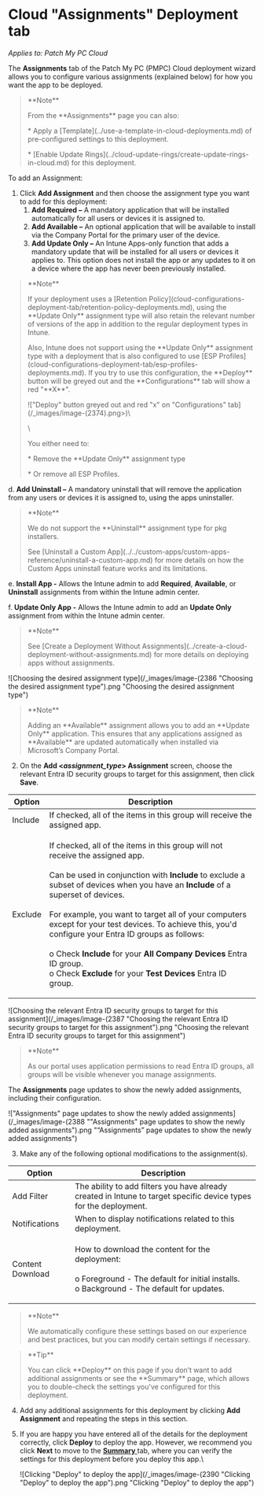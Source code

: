 # Cloud "Assignments" Deployment tab

_Applies to: Patch My PC Cloud_

The **Assignments** tab of the Patch My PC (PMPC) Cloud deployment wizard allows you to configure various assignments (explained below) for how you want the app to be deployed.

<blockquote class="wp-block-quote">
<p>**Note**</p>
<p>From the **Assignments** page you can also:</p>
<p>* Apply a [Template](../use-a-template-in-cloud-deployments.md) of pre-configured settings to this deployment.</p>
<p>* [Enable Update Rings](../cloud-update-rings/create-update-rings-in-cloud.md) for this deployment.</p>
</blockquote>

To add an Assignment:

1. Click **Add Assignment** and then choose the assignment type you want to add for this deployment:
   1. **Add Required –** A mandatory application that will be installed automatically for all users or devices it is assigned to.
   2. **Add Available –** An optional application that will be available to install via the Company Portal for the primary user of the device.
   3. **Add Update Only –** An Intune Apps-only function that adds a mandatory update that will be installed for all users or devices it applies to. This option does not install the app or any updates to it on a device where the app has never been previously installed.

<blockquote class="wp-block-quote">
<p>**Note**</p>
<p>If your deployment uses a [Retention Policy](cloud-configurations-deployment-tab/retention-policy-deployments.md), using the **Update Only** assignment type will also retain the relevant number of versions of the app in addition to the regular deployment types in Intune.</p>
<p>Also, Intune does not support using the **Update Only** assignment type with a deployment that is also configured to use [ESP Profiles](cloud-configurations-deployment-tab/esp-profiles-deployments.md). If you try to use this configuration, the **Deploy** button will be greyed out and the **Configurations** tab will show a red "**X**".</p>
<p>!["Deploy" button greyed out and red "x" on "Configurations" tab](/_images/image-(2374).png>)\</p>
<p>\</p>
<p>You either need to:</p>
<p>* Remove the **Update Only** assignment type</p>
<p>* Or remove all ESP Profiles.</p>
</blockquote>

d. **Add Uninstall –** A mandatory uninstall that will remove the application from any users or devices it is assigned to, using the apps uninstaller.

<blockquote class="wp-block-quote">
<p>**Note**</p>
<p>We do not support the **Uninstall** assignment type for pkg installers.</p>
<p>See [Uninstall a Custom App](../../custom-apps/custom-apps-reference/uninstall-a-custom-app.md) for more details on how the Custom Apps uninstall feature works and its limitations.</p>
</blockquote>

e. **Install App -** Allows the Intune admin to add **Required**, **Available**, or **Uninstall** assignments from within the Intune admin center.

f. **Update Only App -** Allows the Intune admin to add an **Update Only** assignment from within the Intune admin center.

<blockquote class="wp-block-quote">
<p>**Note**</p>
<p>See [Create a Deployment Without Assignments](../create-a-cloud-deployment-without-assignments.md) for more details on deploying apps without assignments.</p>
</blockquote>

![Choosing the desired assignment type](/_images/image-(2386 "Choosing the desired assignment type").png "Choosing the desired assignment type")

<blockquote class="wp-block-quote">
<p>**Note**</p>
<p>Adding an **Available** assignment allows you to add an **Update Only** application. This ensures that any applications assigned as **Available** are updated automatically when installed via Microsoft’s Company Portal.</p>
</blockquote>

2. On the **Add <**_**assignment\_type**_**> Assignment** screen, choose the relevant Entra ID security groups to target for this assignment, then click **Save**.

| Option  | Description                                                                                                                                                                                                                                                                                                                                                                                                                                                                                                                                                                                                           |
| ------- | --------------------------------------------------------------------------------------------------------------------------------------------------------------------------------------------------------------------------------------------------------------------------------------------------------------------------------------------------------------------------------------------------------------------------------------------------------------------------------------------------------------------------------------------------------------------------------------------------------------------- |
| Include | If checked, all of the items in this group will receive the assigned app.                                                                                                                                                                                                                                                                                                                                                                                                                                                                                                                                             |
| Exclude | <p>If checked, all of the items in this group will not receive the assigned app.<br><br>Can be used in conjunction with <strong>Include</strong> to exclude a subset of devices when you have an <strong>Include</strong> of a superset of devices.<br><br>For example, you want to target all of your computers except for your test devices. To achieve this, you'd configure your Entra ID groups as follows:<br><br>o Check <strong>Include</strong> for your <strong>All Company Devices</strong> Entra ID group.<br>o Check <strong>Exclude</strong> for your <strong>Test Devices</strong> Entra ID group.</p> |

![Choosing the relevant Entra ID security groups to target for this assignment](/_images/image-(2387 "Choosing the relevant Entra ID security groups to target for this assignment").png "Choosing the relevant Entra ID security groups to target for this assignment")

<blockquote class="wp-block-quote">
<p>**Note**</p>
<p>As our portal uses application permissions to read Entra ID groups, all groups will be visible whenever you manage assignments.</p>
</blockquote>

The **Assignments** page updates to show the newly added assignments, including their configuration.

!["Assignments" page updates to show the newly added assignments](/_images/image-(2388 "\"Assignments\" page updates to show the newly added assignments").png "“Assignments” page updates to show the newly added assignments")

3. Make any of the following optional modifications to the assignment(s).

| Option           | Description                                                                                                                                               |
| ---------------- | --------------------------------------------------------------------------------------------------------------------------------------------------------- |
| Add Filter       | The ability to add filters you have already created in Intune to target specific device types for the deployment.                                         |
| Notifications    | When to display notifications related to this deployment.                                                                                                 |
| Content Download | <p>How to download the content for the deployment:<br><br>o Foreground - The default for initial installs.<br>o Background - The default for updates.</p> |

<blockquote class="wp-block-quote">
<p>**Note**</p>
<p>We automatically configure these settings based on our experience and best practices, but you can modify certain settings if necessary.</p>
</blockquote>

<blockquote class="wp-block-quote">
<p>**Tip**</p>
<p>You can click **Deploy** on this page if you don’t want to add additional assignments or see the **Summary** page, which allows you to double-check the settings you’ve configured for this deployment.</p>
</blockquote>

4. Add any additional assignments for this deployment by clicking **Add Assignment** and repeating the steps in this section.
5.  If you are happy you have entered all of the details for the deployment correctly, click **Deploy** to deploy the app. However, we recommend you click **Next** to move to the [**Summary** ](cloud-summary-deployment-tab.md)tab, where you can verify the settings for this deployment before you deploy this app.\


    ![Clicking "Deploy" to deploy the app](/_images/image-(2390 "Clicking \"Deploy\" to deploy the app").png "Clicking &#x22;Deploy&#x22; to deploy the app")